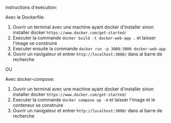 instructions d'exécution:

Avec le Dockerfile:

1. Ouvrir un terminal avec une machine ayant docker d'installer sinon installer docker
`https://www.docker.com/get-started/`
2. Executer la commande `docker build -t docker-web-app .` et laisser l'image se construire
3. Executer ensuite la commande `docker run -p 3000:3000 docker-web-app `
4. Ouvrir un navigateur et entrer `http://localhost:3000/` dans al barre de recherche

OU

Avec docker-compose:

1. Ouvrir un terminal avec une machine ayant docker d'installer sinon installer docker
`https://www.docker.com/get-started/`
2. Executer la commande `docker compose up -d` et laisser l'image et le conteneur se construire
3. Ouvrir un navigateur et entrer `http://localhost:3000/` dans al barre de recherche